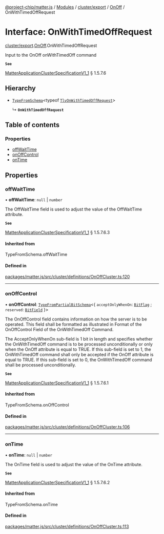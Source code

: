 [@project-chip/matter.js](../README.md) / [Modules](../modules.md) / [cluster/export](../modules/cluster_export.md) / [OnOff](../modules/cluster_export.OnOff.md) / OnWithTimedOffRequest

# Interface: OnWithTimedOffRequest

[cluster/export](../modules/cluster_export.md).[OnOff](../modules/cluster_export.OnOff.md).OnWithTimedOffRequest

Input to the OnOff onWithTimedOff command

**`See`**

[MatterApplicationClusterSpecificationV1_1](spec_export.MatterApplicationClusterSpecificationV1_1.md) § 1.5.7.6

## Hierarchy

- [`TypeFromSchema`](../modules/tlv_export.md#typefromschema)\<typeof [`TlvOnWithTimedOffRequest`](../modules/cluster_export.OnOff.md#tlvonwithtimedoffrequest)\>

  ↳ **`OnWithTimedOffRequest`**

## Table of contents

### Properties

- [offWaitTime](cluster_export.OnOff.OnWithTimedOffRequest.md#offwaittime)
- [onOffControl](cluster_export.OnOff.OnWithTimedOffRequest.md#onoffcontrol)
- [onTime](cluster_export.OnOff.OnWithTimedOffRequest.md#ontime)

## Properties

### offWaitTime

• **offWaitTime**: ``null`` \| `number`

The OffWaitTime field is used to adjust the value of the OffWaitTime attribute.

**`See`**

[MatterApplicationClusterSpecificationV1_1](spec_export.MatterApplicationClusterSpecificationV1_1.md) § 1.5.7.6.3

#### Inherited from

TypeFromSchema.offWaitTime

#### Defined in

[packages/matter.js/src/cluster/definitions/OnOffCluster.ts:120](https://github.com/project-chip/matter.js/blob/3adaded6/packages/matter.js/src/cluster/definitions/OnOffCluster.ts#L120)

___

### onOffControl

• **onOffControl**: [`TypeFromPartialBitSchema`](../modules/schema_export.md#typefrompartialbitschema)\<\{ `acceptOnlyWhenOn`: [`BitFlag`](../modules/schema_export.md#bitflag) ; `reserved`: [`BitField`](../modules/schema_export.md#bitfield)  }\>

The OnOffControl field contains information on how the server is to be operated. This field shall be
formatted as illustrated in Format of the OnOffControl Field of the OnWithTimedOff Command.

The AcceptOnlyWhenOn sub-field is 1 bit in length and specifies whether the OnWithTimedOff command is to be
processed unconditionally or only when the OnOff attribute is equal to TRUE. If this sub-field is set to 1,
the OnWithTimedOff command shall only be accepted if the OnOff attribute is equal to TRUE. If this sub-field
is set to 0, the OnWithTimedOff command shall be processed unconditionally.

**`See`**

[MatterApplicationClusterSpecificationV1_1](spec_export.MatterApplicationClusterSpecificationV1_1.md) § 1.5.7.6.1

#### Inherited from

TypeFromSchema.onOffControl

#### Defined in

[packages/matter.js/src/cluster/definitions/OnOffCluster.ts:106](https://github.com/project-chip/matter.js/blob/3adaded6/packages/matter.js/src/cluster/definitions/OnOffCluster.ts#L106)

___

### onTime

• **onTime**: ``null`` \| `number`

The OnTime field is used to adjust the value of the OnTime attribute.

**`See`**

[MatterApplicationClusterSpecificationV1_1](spec_export.MatterApplicationClusterSpecificationV1_1.md) § 1.5.7.6.2

#### Inherited from

TypeFromSchema.onTime

#### Defined in

[packages/matter.js/src/cluster/definitions/OnOffCluster.ts:113](https://github.com/project-chip/matter.js/blob/3adaded6/packages/matter.js/src/cluster/definitions/OnOffCluster.ts#L113)

